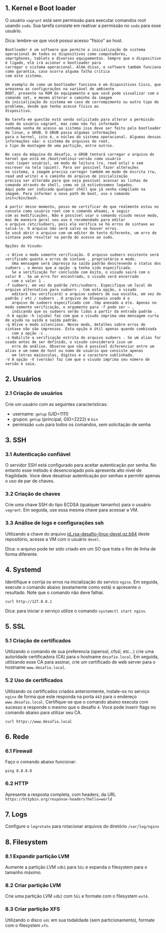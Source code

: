 ## 1. Kernel e Boot loader

O usuário `vagrant` está sem permissão para executar comandos root usando `sudo`.
Sua tarefa consiste em reativar a permissão no `sudo` para esse usuário.

Dica: lembre-se que você possui acesso "físico" ao host.

    Bootloader é um software que permite a inicialização do sistema operacional de todos os dispositivos como computadores,
    smartphones, tablets e diversos equipamentos. Sempre que o dispositivo é ligado, ele irá acionar o bootloader para
    carregar o sistema operacional. Além disso, o software também funciona como garantia, caso ocorra alguma falha crítica
    com este sistema.
    
    Um exemplo de como um bootloader funciona é em dispositivos Cisco, que armazena as configurações na variável de ambiente
    BOOT, presente na ROM do equipamento e que você pode visualizar com o comando set, e mesmo alterar o caminho da imagem
    da inicialização do sistema em caso de corrompimento ou outro tipo de problema, desde que tenha acesso físico ao
    dispositivo.
    
    Na tarefa em questão está sendo solicitado para alterar a permissão sudo do usuário vagrant, mas como não foi informado
    nenhuma senha de acesso ao sistema isso deve ser feito pelo bootloader do linux, o GRUB. O GRUB passa algumas informações
    para o kernel, isto é, o núcleo do sistema operacional. Algumas dessas informações são: o sistema de arquivos do root,
    o tipo de montagem de uma partição, entre outros. 
    
    No caso da máquina do desafio, o GRUB tentará carregar o arquivo do kernel que está em /boot/vmlinuz-versão como usuário
    root (super usuário), em modo de leitura (ro, read only) e sem escrever na tela (quiet). Para ser possível fazer alterações
    no sistema, a imagem precisa carregar também em modo de escrita (rw, read and write) e o caminho do arquivo de inicialização
    precisa ser alterado para que seja possível acessar as linhas de comando através do shell, como se já estivéssemos logados.
    Aqui pode ser indicado qualquer shell que já venha compilado na imagem. Para informar o novo path de boot, uso o comando
    init=/bin/bash.
     
    A partir desse momento, posso me certificar de que realmente estou no console como usuário root com o comando whoami, e seguir
    com as modificações. Não é possível usar o comando visudo nesse modo, mas de maneira geral seu uso é recomendado para editar
    o arquivo /etc/sudoers, pois ele verifica se há erros de sintaxe ao salvá-lo. O arquivo não será salvo se houver erros.
    Se você abrir o arquivo com um editor de texto diferente, um erro de sintaxe pode resultar na perda do acesso ao sudo.
    
    Opções do Visudo:
    
    -c Ative o modo somente verificação. O arquivo sudoers existente será verificado quanto a erros de sintaxe , proprietário e modo.
       Uma mensagem será impressa na saída padrão descrevendo o status dos sudoers , a menos que a opção -q tenha sido especificada.
       Se a verificação for concluída com êxito, o visudo sairá com o valor 0 . Se um erro for encontrado, o visudo será encerrado
       com o valor 1 .
    -f sudoers, em vez do padrão /etc/sudoers. Especifique um local de arquivo alternativo para sudoers . Com esta opção, o visudo
       editará (ou verificará) o arquivo sudoers de sua escolha, em vez do padrão / etc / sudoers . O arquivo de bloqueio usado é o
       arquivo de sudoers especificado com .tmp anexado a ele. Apenas no modo somente verificação, o argumento para -f pode ser – ,
       indicando que os sudoers serão lidos a partir da entrada padrão .
    -h A opção -h (ajuda) faz com que o visudo imprima uma mensagem curta de ajuda na saída e saída padrão.
    -q Ative o modo silencioso. Nesse modo, detalhes sobre erros de sintaxe não são impressos. Esta opção é útil apenas quando combinada
       com a opção -c .
    -s Habilite a verificação estrita do arquivo sudoers . Se um alias for usado antes de ser definido, o visudo considerará isso um
       erro de análise. Observe que não é possível diferenciar entre um alias e um nome de host ou nome de usuário que consiste apenas
       em letras maiúsculas, dígitos e o caractere sublinhado.
    -V A opção -V (versão) faz com que o visudo imprima seu número de versão e saia.

## 2. Usuários

### 2.1 Criação de usuários

Crie um usuário com as seguintes características:

- username: `getup` (UID=1111)
- grupos: `getup` (principal, GID=2222) e `bin`
- permissão `sudo` para todos os comandos, sem solicitação de senha

## 3. SSH

### 3.1 Autenticação confiável

O servidor SSH está configurado para aceitar autenticação por senha. No entanto esse método é desencorajado
pois apresenta alto nivel de fragilidade. Voce deve desativar autenticação por senhas e permitir apenas o uso
de par de chaves.

### 3.2 Criação de chaves

Crie uma chave SSH do tipo ECDSA (qualquer tamanho) para o usuário `vagrant`. Em seguida, use essa mesma chave
para acessar a VM.

### 3.3 Análise de logs e configurações ssh

Utilizando a chave do arquivo [id_rsa-desafio-linux-devel.gz.b64](id_rsa-desafio-linux-devel.gz.b64) deste repositório, acesse a VM com o usuário `devel`.

Dica: o arquivo pode ter sido criado em um SO que trata o fim de linha de forma diferente.

## 4. Systemd

Identifique e corrija os erros na inicialização do servico `nginx`.
Em seguida, execute o comando abaixo (exatamente como está) e apresente o resultado.
Note que o comando não deve falhar.

```
curl http://127.0.0.1
```

Dica: para iniciar o serviço utilize o comando `systemctl start nginx`.

## 5. SSL

### 5.1 Criação de certificados

Utilizando o comando de sua preferencia (openssl, cfssl, etc...) crie uma autoridade certificadora (CA) para o hostname `desafio.local`.
Em seguida, utilizando esse CA para assinar, crie um certificado de web server para o hostname `www.desafio.local`.

### 5.2 Uso de certificados

Utilizando os certificados criados anteriormente, instale-os no serviço `nginx` de forma que este responda na porta `443` para o endereço
`www.desafio.local`. Certifique-se que o comando abaixo executa com sucesso e responde o mesmo que o desafio `4`. Voce pode inserir flags no comando
abaixo para utilizar seu CA.

```
curl https://www.desafio.local
```

## 6. Rede

### 6.1 Firewall

Faço o comando abaixo funcionar:

```
ping 8.8.8.8
```

### 6.2 HTTP

Apresente a resposta completa, com headers, da URL `https://httpbin.org/response-headers?hello=world`

## 7. Logs

Configure o `logrotate` para rotacionar arquivos do diretório `/var/log/nginx`

## 8. Filesystem

### 8.1 Expandir partição LVM

Aumente a partição LVM `sdb1` para `5Gi` e expanda o filesystem para o tamanho máximo.

### 8.2 Criar partição LVM

Crie uma partição LVM `sdb2` com `5Gi` e formate com o filesystem `ext4`.

### 8.3 Criar partição XFS

Utilizando o disco `sdc` em sua todalidade (sem particionamento), formate com o filesystem `xfs`.
